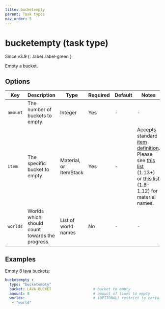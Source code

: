 ```yaml
---
title: bucketempty
parent: Task types
nav_order: 5
---
```


# bucketempty (task type)

Since v3.9
{: .label .label-green }

Empty a bucket.

## Options

| Key      | Description                                     | Type                   | Required | Default | Notes                                                                                                                                                                                                                                                                  |
|----------|-------------------------------------------------|------------------------|----------|---------|------------------------------------------------------------------------------------------------------------------------------------------------------------------------------------------------------------------------------------------------------------------------|
| `amount` | The number of buckets to empty.                 | Integer                | Yes      | \-      | \-                                                                                                                                                                                                                                                                     |
| `item`   | The specific bucket to empty.                   | Material, or ItemStack | Yes      | \-      | Accepts standard [item definition](defining_items "wikilink"). Please see [this list](https://hub.spigotmc.org/javadocs/bukkit/org/bukkit/Material.html) (1.13+) or [this list](https://helpch.at/docs/1.12.2/org/bukkit/Material.html) (1.8-1.12) for material names. |
| `worlds` | Worlds which should count towards the progress. | List of world names    | No       | \-      | \-                                                                                                                                                                                                                                                                     |

## Examples

Empty 8 lava buckets:

``` yaml
bucketempty :
  type: "bucketempty"
  bucket: LAVA_BUCKET                   # bucket to empty
  amount: 8                             # amount of times to empty
  worlds:                               # (OPTIONAL) restrict to certain worlds
   - "world"
```
